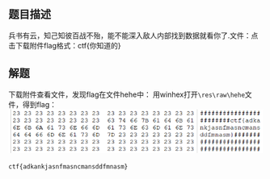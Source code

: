 ## 题目描述
兵书有云，知己知彼百战不殆，能不能深入敌人内部找到数据就看你了.文件：点击下载附件flag格式：ctf{你知道的}
## 解题
下载附件查看文件，发现flag在文件hehe中：
用winhex打开`\res\raw\hehe`文件，得到flag：
![](assets/小试身手/img/image-20240301174403293.png)

`ctf{adkankjasnfmasncmansddfmnasm}`